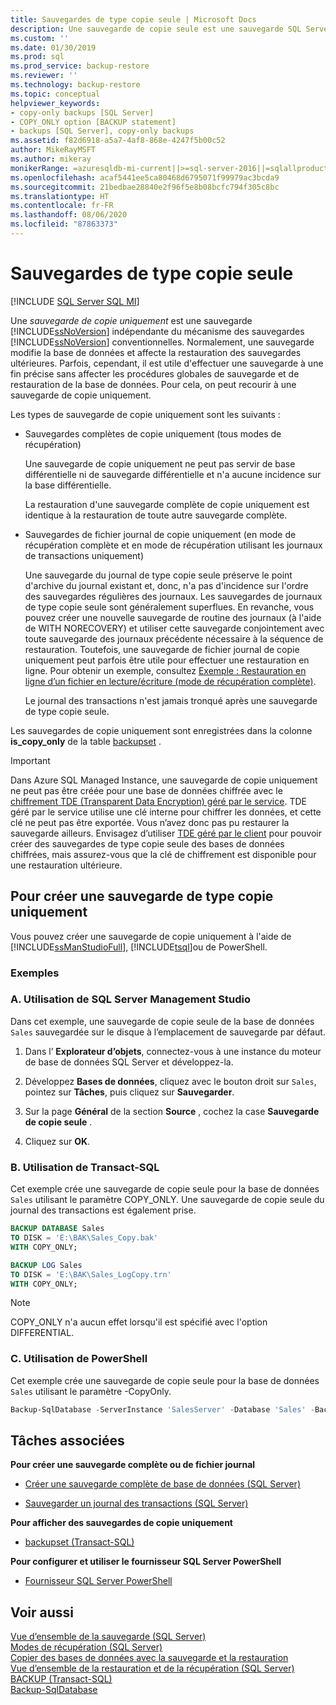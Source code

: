 ```yaml
---
title: Sauvegardes de type copie seule | Microsoft Docs
description: Une sauvegarde de copie seule est une sauvegarde SQL Server indépendante de la séquence des sauvegardes SQL Server. Elle n’affecte pas la façon dont les sauvegardes suivantes seront restaurées.
ms.custom: ''
ms.date: 01/30/2019
ms.prod: sql
ms.prod_service: backup-restore
ms.reviewer: ''
ms.technology: backup-restore
ms.topic: conceptual
helpviewer_keywords:
- copy-only backups [SQL Server]
- COPY_ONLY option [BACKUP statement]
- backups [SQL Server], copy-only backups
ms.assetid: f82d6918-a5a7-4af8-868e-4247f5b00c52
author: MikeRayMSFT
ms.author: mikeray
monikerRange: =azuresqldb-mi-current||>=sql-server-2016||=sqlallproducts-allversions||>=sql-server-linux-2017
ms.openlocfilehash: acaf5441ee5ca80468d6795071f99979ac3bcda9
ms.sourcegitcommit: 21bedbae28840e2f96f5e8b08bcfc794f305c8bc
ms.translationtype: HT
ms.contentlocale: fr-FR
ms.lasthandoff: 08/06/2020
ms.locfileid: "87863373"
---
```

# <a name="copy-only-backups"></a>Sauvegardes de type copie seule
[!INCLUDE [SQL Server SQL MI](../../includes/applies-to-version/sql-asdbmi.md)]

Une *sauvegarde de copie uniquement* est une sauvegarde [!INCLUDE[ssNoVersion](../../includes/ssnoversion-md.md)] indépendante du mécanisme des sauvegardes [!INCLUDE[ssNoVersion](../../includes/ssnoversion-md.md)] conventionnelles. Normalement, une sauvegarde modifie la base de données et affecte la restauration des sauvegardes ultérieures. Parfois, cependant, il est utile d'effectuer une sauvegarde à une fin précise sans affecter les procédures globales de sauvegarde et de restauration de la base de données. Pour cela, on peut recourir à une sauvegarde de copie uniquement.
  
 Les types de sauvegarde de copie uniquement sont les suivants :  
  
- Sauvegardes complètes de copie uniquement (tous modes de récupération)  
  
     Une sauvegarde de copie uniquement ne peut pas servir de base différentielle ni de sauvegarde différentielle et n'a aucune incidence sur la base différentielle.  
  
     La restauration d'une sauvegarde complète de copie uniquement est identique à la restauration de toute autre sauvegarde complète.  
  
- Sauvegardes de fichier journal de copie uniquement (en mode de récupération complète et en mode de récupération utilisant les journaux de transactions uniquement)  

     Une sauvegarde du journal de type copie seule préserve le point d'archive du journal existant et, donc, n'a pas d'incidence sur l'ordre des sauvegardes régulières des journaux. Les sauvegardes de journaux de type copie seule sont généralement superflues. En revanche, vous pouvez créer une nouvelle sauvegarde de routine des journaux (à l'aide de WITH NORECOVERY) et utiliser cette sauvegarde conjointement avec toute sauvegarde des journaux précédente nécessaire à la séquence de restauration. Toutefois, une sauvegarde de fichier journal de copie uniquement peut parfois être utile pour effectuer une restauration en ligne. Pour obtenir un exemple, consultez [Exemple : Restauration en ligne d’un fichier en lecture/écriture &#40;mode de récupération complète&#41;](../../relational-databases/backup-restore/example-online-restore-of-a-read-write-file-full-recovery-model.md).  

     Le journal des transactions n'est jamais tronqué après une sauvegarde de type copie seule.  
  
 Les sauvegardes de copie uniquement sont enregistrées dans la colonne **is_copy_only** de la table [backupset](../../relational-databases/system-tables/backupset-transact-sql.md) .  
 
 > [!IMPORTANT]  
> Dans Azure SQL Managed Instance, une sauvegarde de copie uniquement ne peut pas être créée pour une base de données chiffrée avec le [chiffrement TDE (Transparent Data Encryption) géré par le service](https://docs.microsoft.com/azure/sql-database/transparent-data-encryption-azure-sql?tabs=azure-portal#service-managed-transparent-data-encryption). TDE géré par le service utilise une clé interne pour chiffrer les données, et cette clé ne peut pas être exportée. Vous n’avez donc pas pu restaurer la sauvegarde ailleurs. Envisagez d’utiliser [TDE géré par le client](https://docs.microsoft.com/azure/sql-database/transparent-data-encryption-byok-azure-sql) pour pouvoir créer des sauvegardes de type copie seule des bases de données chiffrées, mais assurez-vous que la clé de chiffrement est disponible pour une restauration ultérieure.
  
## <a name="to-create-a-copy-only-backup"></a>Pour créer une sauvegarde de type copie uniquement  
 Vous pouvez créer une sauvegarde de copie uniquement à l'aide de [!INCLUDE[ssManStudioFull](../../includes/ssmanstudiofull-md.md)], [!INCLUDE[tsql](../../includes/tsql-md.md)]ou de PowerShell.  

### <a name="examples"></a>Exemples  
###  <a name="a-using-sql-server-management-studio"></a><a name="SSMSProcedure"></a> A. Utilisation de SQL Server Management Studio  
Dans cet exemple, une sauvegarde de copie seule de la base de données `Sales` sauvegardée sur le disque à l’emplacement de sauvegarde par défaut.

1. Dans l’ **Explorateur d’objets**, connectez-vous à une instance du moteur de base de données SQL Server et développez-la.

1. Développez **Bases de données**, cliquez avec le bouton droit sur `Sales`, pointez sur **Tâches**, puis cliquez sur **Sauvegarder**.

1. Sur la page **Général** de la section **Source** , cochez la case **Sauvegarde de copie seule** .

1. Cliquez sur **OK**.

###  <a name="b-using-transact-sql"></a><a name="TsqlProcedure"></a>B. Utilisation de Transact-SQL  
Cet exemple crée une sauvegarde de copie seule pour la base de données `Sales` utilisant le paramètre COPY_ONLY.  Une sauvegarde de copie seule du journal des transactions est également prise.

```sql
BACKUP DATABASE Sales
TO DISK = 'E:\BAK\Sales_Copy.bak'
WITH COPY_ONLY;

BACKUP LOG Sales
TO DISK = 'E:\BAK\Sales_LogCopy.trn'
WITH COPY_ONLY;
```
  
> [!NOTE]  
> COPY_ONLY n'a aucun effet lorsqu'il est spécifié avec l'option DIFFERENTIAL.  

  
###  <a name="c-using-powershell"></a><a name="PowerShellProcedure"></a>C. Utilisation de PowerShell  
Cet exemple crée une sauvegarde de copie seule pour la base de données `Sales` utilisant le paramètre -CopyOnly.  
```powershell
Backup-SqlDatabase -ServerInstance 'SalesServer' -Database 'Sales' -BackupFile 'E:\BAK\Sales_Copy.bak' -CopyOnly
```  
  
##  <a name="related-tasks"></a><a name="RelatedTasks"></a> Tâches associées  
 **Pour créer une sauvegarde complète ou de fichier journal**  
  
- [Créer une sauvegarde complète de base de données &#40;SQL Server&#41;](../../relational-databases/backup-restore/create-a-full-database-backup-sql-server.md)  
  
- [Sauvegarder un journal des transactions &#40;SQL Server&#41;](../../relational-databases/backup-restore/back-up-a-transaction-log-sql-server.md)  

 **Pour afficher des sauvegardes de copie uniquement**  
  
- [backupset &#40;Transact-SQL&#41;](../../relational-databases/system-tables/backupset-transact-sql.md)  
  
 **Pour configurer et utiliser le fournisseur SQL Server PowerShell**  
  
- [Fournisseur SQL Server PowerShell](../../relational-databases/scripting/sql-server-powershell-provider.md)  

## <a name="see-also"></a>Voir aussi  
 [Vue d’ensemble de la sauvegarde &#40;SQL Server&#41;](../../relational-databases/backup-restore/backup-overview-sql-server.md)   
 [Modes de récupération &#40;SQL Server&#41;](../../relational-databases/backup-restore/recovery-models-sql-server.md)   
 [Copier des bases de données avec la sauvegarde et la restauration](../../relational-databases/databases/copy-databases-with-backup-and-restore.md)   
 [Vue d’ensemble de la restauration et de la récupération &#40;SQL Server&#41;](../../relational-databases/backup-restore/restore-and-recovery-overview-sql-server.md)  
[BACKUP (Transact-SQL)](../../t-sql/statements/backup-transact-sql.md)  
[Backup-SqlDatabase](/powershell/module/sqlserver/backup-sqldatabase)

  
